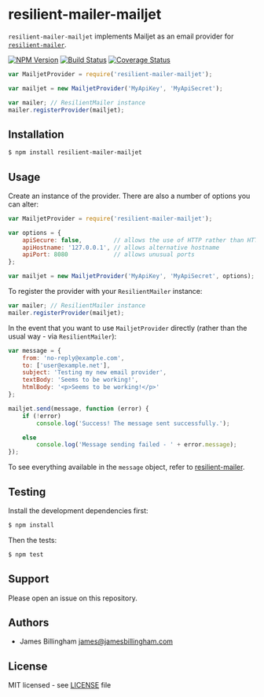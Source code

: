# resilient-mailer-mailjet

`resilient-mailer-mailjet` implements Mailjet as an email provider for
[`resilient-mailer`](https://github.com/billinghamj/resilient-mailer).

[![NPM Version](https://img.shields.io/npm/v/resilient-mailer-mailjet.svg?style=flat)](https://www.npmjs.org/package/resilient-mailer-mailjet)
[![Build Status](https://img.shields.io/travis/billinghamj/resilient-mailer-mailjet.svg?style=flat)](https://travis-ci.org/billinghamj/resilient-mailer-mailjet)
[![Coverage Status](https://img.shields.io/coveralls/billinghamj/resilient-mailer-mailjet.svg?style=flat)](https://coveralls.io/r/billinghamj/resilient-mailer-mailjet)

```js
var MailjetProvider = require('resilient-mailer-mailjet');

var mailjet = new MailjetProvider('MyApiKey', 'MyApiSecret');

var mailer; // ResilientMailer instance
mailer.registerProvider(mailjet);
```

## Installation

```bash
$ npm install resilient-mailer-mailjet
```

## Usage

Create an instance of the provider. There are also a number of options you can
alter:

```js
var MailjetProvider = require('resilient-mailer-mailjet');

var options = {
	apiSecure: false,         // allows the use of HTTP rather than HTTPS
	apiHostname: '127.0.0.1', // allows alternative hostname
	apiPort: 8080             // allows unusual ports
};

var mailjet = new MailjetProvider('MyApiKey', 'MyApiSecret', options);
```

To register the provider with your `ResilientMailer` instance:

```js
var mailer; // ResilientMailer instance
mailer.registerProvider(mailjet);
```

In the event that you want to use `MailjetProvider` directly (rather than the
usual way - via `ResilientMailer`):

```js
var message = {
	from: 'no-reply@example.com',
	to: ['user@example.net'],
	subject: 'Testing my new email provider',
	textBody: 'Seems to be working!',
	htmlBody: '<p>Seems to be working!</p>'
};

mailjet.send(message, function (error) {
	if (!error)
		console.log('Success! The message sent successfully.');

	else
		console.log('Message sending failed - ' + error.message);
});
```

To see everything available in the `message` object, refer to
[resilient-mailer](https://github.com/billinghamj/resilient-mailer).

## Testing

Install the development dependencies first:

```bash
$ npm install
```

Then the tests:

```bash
$ npm test
```

## Support

Please open an issue on this repository.

## Authors

- James Billingham <james@jamesbillingham.com>

## License

MIT licensed - see [LICENSE](LICENSE) file

